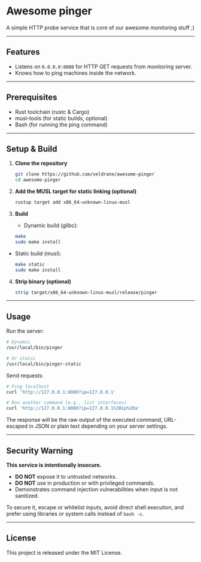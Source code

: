# Awesome pinger

A simple HTTP probe service that is core of our awesome monitoring stuff ;)

---

## Features

- Listens on `0.0.0.0:8080` for HTTP GET requests from monitoring server.
- Knows how to ping machines inside the network.

---

## Prerequisites

- Rust toolchain (rustc & Cargo)
- musl-tools (for static builds, optional)
- Bash (for running the ping command)

---

## Setup & Build

1. **Clone the repository**

   ```bash
   git clone https://github.com/veldrane/awesome-pinger
   cd awesome-pinger
   ```

2. **Add the MUSL target for static linking (optional)**

   ```bash
   rustup target add x86_64-unknown-linux-musl
   ```

3. **Build**

   - Dynamic build (glibc):
   ```bash
   make
   sudo make install
   ```

- Static build (musl):
   ```bash
   make static
   sudo make install
   ```

4. **Strip binary (optional)**

   ```bash
   strip target/x86_64-unknown-linux-musl/release/pinger
   ```

---

## Usage

Run the server:

```bash
# Dynamic
/usr/local/bin/pinger

# Or static
/usr/local/bin/pinger-static
```

Send requests:

```bash
# Ping localhost
curl 'http://127.0.0.1:8080?ip=127.0.0.1'       

# Run another command (e.g., list interfaces)
curl 'http://127.0.0.1:8080?ip=127.0.0.1%3Bip%20a'  
```

The response will be the raw output of the executed command, URL-escaped in JSON or plain text depending on your server settings.

---

## Security Warning

**This service is intentionally insecure.**

- **DO NOT** expose it to untrusted networks.
- **DO NOT** use in production or with privileged commands.
- Demonstrates command injection vulnerabilities when input is not sanitized.

To secure it, escape or whitelist inputs, avoid direct shell execution, and prefer using libraries or system calls instead of `bash -c`.

---

## License

This project is released under the MIT License.
